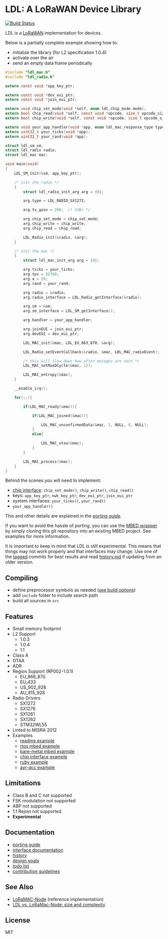 LDL: A LoRaWAN Device Library
=============================

[![Build Status](https://travis-ci.org/cjhdev/lora_device_lib.svg?branch=master)](https://travis-ci.org/cjhdev/lora_device_lib)

LDL is a [LoRaWAN](https://en.wikipedia.org/wiki/LoRa#LoRaWAN) implementation for devices.

Below is a partially complete example showing how to:

- initialise the library (for L2 specification 1.0.4)
- activate over the air
- send an empty data frame periodically

~~~ C
#include "ldl_mac.h"
#include "ldl_radio.h"

extern const void *app_key_ptr;

extern const void *dev_eui_ptr;
extern const void *join_eui_ptr;

extern void chip_set_mode(void *self, enum ldl_chip_mode mode);
extern bool chip_read(void *self, const void *opcode, size_t opcode_size, void *data, size_t size);
extern bool chip_write(void *self, const void *opcode, size_t opcode_size, const void *data, size_t size);

extern void your_app_handler(void *app, enum ldl_mac_response_type type, const union ldl_mac_response_arg *arg);
extern uint32_t your_ticks(void *app);
extern uint32_t your_rand(void *app);

struct ldl_sm sm;
struct ldl_radio radio;
struct ldl_mac mac;

void main(void)
{
    LDL_SM_init(&sm, app_key_ptr);

    /* init the radio */
    {
        struct ldl_radio_init_arg arg = {0};

        arg.type = LDL_RADIO_SX1272;

        arg.tx_gain = 200;  /* 2dBi */

        arg.chip_set_mode = chip_set_mode;
        arg.chip_write = chip_write;
        arg.chip_read = chip_read;

        LDL_Radio_init(&radio, &arg);
    }

    /* init the mac */
    {
        struct ldl_mac_init_arg arg = {0};

        arg.ticks = your_ticks;
        arg.tps = 32768;
        arg.a = 20;
        arg.rand = your_rand;

        arg.radio = &radio;
        arg.radio_interface = LDL_Radio_getInterface(&radio);

        arg.sm = &sm;
        arg.sm_interface = LDL_SM_getInterface();

        arg.handler = your_app_handler;

        arg.joinEUI = join_eui_ptr;
        arg.devEUI = dev_eui_ptr;

        LDL_MAC_init(&mac, LDL_EU_863_870, &arg);

        LDL_Radio_setEventCallback(&radio, &mac, LDL_MAC_radioEvent);

        /* this will slow down how often mesages are sent */
        LDL_MAC_setMaxDCycle(&mac, 12);

        LDL_MAC_entropy(&mac);
    }

    __enable_irq();

    for(;;){

        if(LDL_MAC_ready(&mac)){

            if(LDL_MAC_joined(&mac)){

                LDL_MAC_unconfirmedData(&mac, 1, NULL, 0, NULL);
            }
            else{

                LDL_MAC_otaa(&mac);
            }
        }

        LDL_MAC_process(&mac);
    }
}
~~~

Behind the scenes you will need to implement:

- [chip interface](https://ldl.readthedocs.io/en/latest/group__ldl__chip__interface.html): `chip_set_mode()`, `chip_write()`, `chip_read()`
- keys: `app_key_ptr`, `nwk_key_ptr`, `dev_eui_ptr`, `join_eui_ptr`
- system interfaces: `your_ticks()`, `your_rand()`
- `your_app_handler()`

This and other details are explained in the [porting guide](porting.md).

If you want to avoid the hassle of porting, you can use the [MBED wrapper](wrappers/mbed) by
simply cloning this git repository into an existing MBED project. See examples for more information.

It is important to keep in mind that LDL is still experimental. This means that things may not work properly and that
interfaces may change. Use one of the [tagged](https://github.com/cjhdev/lora_device_lib/releases) commits for best results
and read [history.md](history.md) if updating from an older version.

## Compiling

- define preprocessor symbols as needed ([see build options](https://ldl.readthedocs.io/en/latest/group__ldl__build__options.html))
- add `include` folder to include search path
- build all sources in `src`

## Features

- Small memory footprint
- L2 Support
    - 1.0.3
    - 1.0.4
    - 1.1
- Class A
- OTAA
- ADR
- Region Support (RP002-1.0.1)
    - EU_868_870
    - EU_433
    - US_902_928
    - AU_915_928
- Radio Drivers
    - SX1272
    - SX1276
    - SX1261
    - SX1262
    - STM32WL55
- Linted to MISRA 2012
- Examples
    - [readme example](examples/doxygen/example.c)
    - [rtos mbed example](examples/mbed/rtos)
    - [bare-metal mbed example](examples/mbed/bare_mbed)
    - [chip interface example](examples/chip_interface)
    - [ruby example](examples/ruby)
    - [avr-gcc example](examples/avr)

## Limitations

- Class B and C not supported
- FSK modulation not supported
- ABP not supported
- 1.1 Rejoin not supported
- **Experimental**

## Documentation

- [porting guide](porting.md)
- [interface documentation](https://ldl.readthedocs.io/en/latest/)
- [history](history.md)
- [design goals](design_goals.md)
- [todo list](todo.md)
- [contribution guidelines](contributing.md)

## See Also

- [LoRaMAC-Node](https://github.com/Lora-net/LoRaMac-node) (reference implementation)
- [LDL vs. LoRaMac-Node: size and complexity](https://cjh.id.au/2019/12/11/comparing-ldl-to-loramac.html)

## License

MIT
